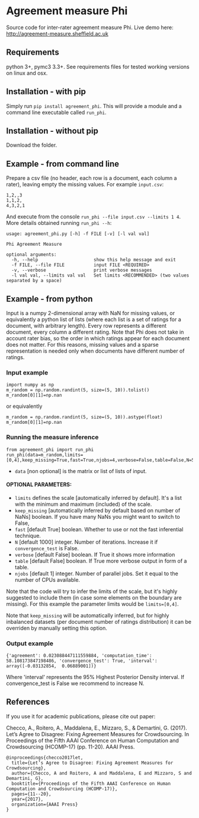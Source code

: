 # Agreement measure Phi
Source code for inter-rater agreement measure Phi. Live demo here: http://agreement-measure.sheffield.ac.uk

## Requirements
python 3+, pymc3 3.3+. See requirements files for tested working versions on linux and osx.

## Installation - with pip
Simply run ``pip install agreement_phi``.
This will provide a module and a command line executable called ``run_phi``.

## Installation - without pip
Download the folder.

## Example - from command line
Prepare a csv file (no header, each row is a document, each column a rater), leaving empty the missing values. For example ``input.csv``:
```
1,2,,3
1,1,2,
4,3,2,1
``` 
And execute from the console ``run_phi --file input.csv --limits 1 4``.
More details obtained running ``run_phi --h``:
```
usage: agreement_phi.py [-h] -f FILE [-v] [-l val val]

Phi Agreement Measure

optional arguments:
  -h, --help                     show this help message and exit
  -f FILE, --file FILE           input FILE <REQUIRED>
  -v, --verbose                  print verbose messages
  -l val val, --limits val val   Set limits <RECOMMENDED> (two values separated by a space)
```

## Example - from python
Input is a numpy 2-dimensional array with NaN for missing values, or equivalently a python list of lists (where each list is a set of ratings for a document, with arbitrary length). Every row represents a different document, every column a different rating. Note that Phi does not take in account rater bias, so the order in which ratings appear for each document does not matter. For this reasons, missing values and a sparse representation is needed only when documents have different number of ratings.

### Input example 
```
import numpy as np
m_random = np.random.randint(5, size=(5, 10)).tolist()
m_random[0][1]=np.nan
```
or equivalently
```
m_random = np.random.randint(5, size=(5, 10)).astype(float)
m_random[0][1]=np.nan
```

### Running the measure inference
```
from agreement_phi import run_phi
run_phi(data=m_random,limits=[0,4],keep_missing=True,fast=True,njobs=4,verbose=False,table=False,N=500)
```

- ``data`` [non optional] is the matrix or list of lists of input.

#### OPTIONAL PARAMETERS:

- ``limits`` defines the scale [automatically inferred by default]. It's a list with the minimum and maximum (included) of the scale.
- ``keep_missing`` [automatically inferred by default based on number of NaNs] boolean. If you have many NaNs you might want to switch to False,
- ``fast`` [default True] boolean. Whether to use or not the fast inferential technique.
- ``N`` [default 1000] integer. Number of iterations. Increase it if ``convergence_test`` is False.
- ``verbose`` [default False] boolean. If True it shows more information
- ``table`` [default False] boolean. If True more verbose output in form of a table.
- ``njobs`` [default 1] integer. Number of parallel jobs. Set it equal to the number of CPUs available.

Note that the code will try to infer the limits of the scale, but it's highly suggested to include them (in case some elements on the boundary are missing). For this example the parameter limits would be ``limits=[0,4]``.

Note that ``keep_missing`` will be automatically inferred, but for highly inbalanced datasets (per document number of ratings distribution) it can be overriden by manually setting this option.

### Output example
```
{'agreement': 0.023088447111559884, 'computation_time': 58.108173847198486, 'convergence_test': True, 'interval': array([-0.03132854,  0.06889001])}
```

Where 'interval' represents the 95% Highest Posterior Density interval.
If  convergence_test is False we recommend to increase N.

## References
If you use it for academic publications, please cite out paper:

Checco, A., Roitero, A., Maddalena, E., Mizzaro, S., & Demartini, G. (2017). Let’s Agree to Disagree: Fixing Agreement Measures for Crowdsourcing. In Proceedings of the Fifth AAAI Conference on Human Computation and Crowdsourcing (HCOMP-17) (pp. 11-20). AAAI Press.
```
@inproceedings{checco2017let,
  title={Let’s Agree to Disagree: Fixing Agreement Measures for Crowdsourcing},
  author={Checco, A and Roitero, A and Maddalena, E and Mizzaro, S and Demartini, G},
  booktitle={Proceedings of the Fifth AAAI Conference on Human Computation and Crowdsourcing (HCOMP-17)},
  pages={11--20},
  year={2017},
  organization={AAAI Press}
}
```
